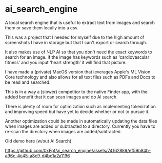 # ai_search_engine
A local search engine that is useful to extract text from images and search them or save them locally into a csv.

This was a project that I needed for myself due to the high amount of screenshots I have in storage but that I can't export or search through.

It also makes use of NLP AI so that you don't need the exact keywords to search for an image. If the image has keywords such as 'cardiovascular fitness' and you input 'heart strength' it will find that picture.

I have made a (private) MacOS version that leverages Apple's ML Vision Core technology and also allows for all text files such as PDFs and Docs to be read and searched. 

This is in a way a (slower) competitor to the native Finder app, with the added benefit that it can scan images and do AI search.

There is plenty of room for optimization such as implementing tokenization and improving speed but have yet to decide whether or not to pursue it.

Another optimization could be made in automatically updating the data files when images are added or subtracted to a directory. Currently you have to re-scan the directory when images are added/subtracted.

Old demo here (w/out AI Search):



https://github.com/0xFpf/ai_search_engine/assets/74162889/ef59b84b-a96e-4c45-a8e9-d4be1a2a1196

